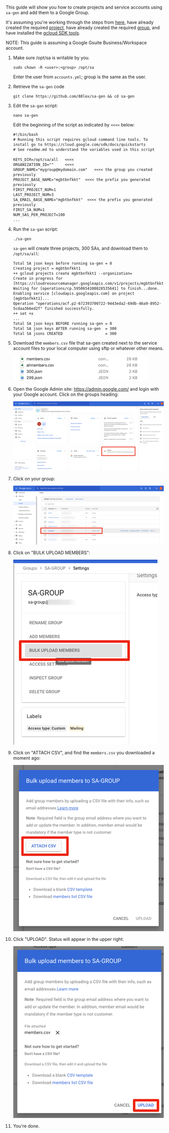 This guide will show you how to create projects and service accounts using `sa-gen` and add them to a Google Group.

It's assuming you're working through the steps from [here](rclone-manual.md), have already created the required [project](google-project-setup.md), have already created the required [group](google-group-setup.md), and have installed the [gcloud SDK tools](google-gcloud-tools-install.md).

NOTE: This guide is assuming a Google Gsuite Business/Workspace account.

1. Make sure /opt/sa is writable by you.

    ```
    sudo chown -R <user>:<group> /opt/sa
    ```
    
    Enter the user from `accounts.yml`; group is the same as the user.

1. Retrieve the `sa-gen` code

    ```
    git clone https://github.com/88lex/sa-gen && cd sa-gen
    ```

1. Edit the `sa-gan` script:

    ```
    nano sa-gen
    ```

    Edit the beginning of the script as indicated by `<<<<` below:

    ```
    #!/bin/bash
    # Running this script requires gcloud command line tools. To install go to https://cloud.google.com/sdk/docs/quickstarts
    # See readme.md to understand the variables used in this script

    KEYS_DIR=/opt/sa/all   <<<<
    ORGANIZATION_ID=""     <<<<
    GROUP_NAME="mygroup@mydomain.com"   <<<< the group you created previously
    PROJECT_BASE_NAME="mgbtbnfkkt"  <<<< the prefix you generated previously
    FIRST_PROJECT_NUM=1
    LAST_PROJECT_NUM=3
    SA_EMAIL_BASE_NAME="mgbtbnfkkt"  <<<< the prefix you generated previously
    FIRST_SA_NUM=1
    NUM_SAS_PER_PROJECT=100
    ...
    ```

1. Run the `sa-gan` script:

    ```
    ./sa-gen
    ```

    `sa-gen` will create three projects, 300 SAs, and download them to `/opt/sa/all`:


    ```
    Total SA json keys before running sa-gen = 0
    Creating project = mgbtbnfkkt1
    ++ gcloud projects create mgbtbnfkkt1 --organization=
    Create in progress for [https://cloudresourcemanager.googleapis.com/v1/projects/mgbtbnfkkt1].
    Waiting for [operations/cp.5950654100828535641] to finish...done.
    Enabling service [cloudapis.googleapis.com] on project [mgbtbnfkkt1]...
    Operation "operations/acf.p2-672393700722-9443eda2-69db-46a9-8952-5cdaa3b6ed2f" finished successfully.
    ++ set +x
    ...
    Total SA json keys BEFORE running sa-gen = 0
    Total SA json keys AFTER running sa-gen  = 300
    Total SA jsons CREATED                   = 300
    ```
2. Download the `members.csv` file that sa-gen created next to the service account files to your local computer using sftp or whatever other means.

    ![](../images/google-service-account/01-all-members.png)
 
1. Open the Google Admin site: https://admin.google.com/ and login with your Google account.  Click on the groups heading:
   
    ![](../images/google-service-account/02-admin-top-level.png)

1. Click on your group:
   
    ![](../images/google-service-account/03-group-list.png)

2. Click on "BULK UPLOAD MEMBERS":
   
    ![](../images/google-service-account/04-bulk-upload.png)

3. Click on "ATTACH CSV", and find the `members.csv` you downloaded a moment ago:
   
    ![](../images/google-service-account/05-select-CSV.png)

4. Click "UPLOAD".  Status will appear in the upper right:
   
    ![](../images/google-service-account/06-choose-csv.png)

5. You're done.
